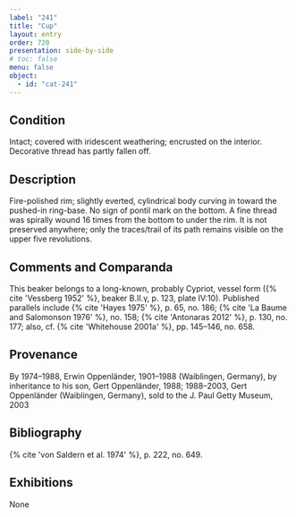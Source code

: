 ```yaml
---
label: "241"
title: "Cup"
layout: entry
order: 720
presentation: side-by-side
# toc: false
menu: false
object:
  - id: "cat-241"
---
```


## Condition

Intact; covered with iridescent weathering; encrusted on the interior. Decorative thread has partly fallen off.

## Description

Fire-polished rim; slightly everted, cylindrical body curving in toward the pushed-in ring-base. No sign of pontil mark on the bottom. A fine thread was spirally wound 16 times from the bottom to under the rim. It is not preserved anywhere; only the traces/trail of its path remains visible on the upper five revolutions.

## Comments and Comparanda

This beaker belongs to a long-known, probably Cypriot, vessel form ({% cite 'Vessberg 1952' %}, beaker B.II.γ, p. 123, plate IV:10). Published parallels include {% cite 'Hayes 1975' %}, p. 65, no. 186; {% cite 'La Baume and Salomonson 1976' %}, no. 158; {% cite 'Antonaras 2012' %}, p. 130, no. 177; also, cf. {% cite 'Whitehouse 2001a' %}, pp. 145–146, no. 658.

## Provenance

By 1974–1988, Erwin Oppenländer, 1901–1988 (Waiblingen, Germany), by inheritance to his son, Gert Oppenländer, 1988; 1988–2003, Gert Oppenländer (Waiblingen, Germany), sold to the J. Paul Getty Museum, 2003

## Bibliography

{% cite 'von Saldern et al. 1974' %}, p. 222, no. 649.

## Exhibitions

None